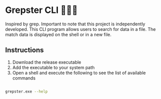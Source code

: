 # Grepster CLI 🚀🚀🚀

Inspired by grep. Important to note that this project is independently developed.
This CLI program allows users to search for data in a file. The match data is displayed on the shell or in a new file.

## Instructions

1. Download the release executable
2. Add the executable to your system path
3. Open a shell and execute the following to see the list of available commands

```bash

grepster.exe --help
```